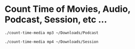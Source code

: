 # Count Time of Movies, Audio, Podcast, Session,  etc ...

```sh
./count-time-media mp3 ~/Downloads/Podcast
```

```sh
./count-time-media mp4 ~/Downloads/Session
```

